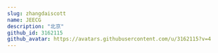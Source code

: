 ```yaml
---
slug: zhangdaiscott
name: JEECG
description: "北京"
github_id: 3162115
github_avatar: https://avatars.githubusercontent.com/u/3162115?v=4
---
```


